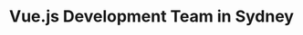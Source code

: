---
title: Vue.js Development Team in Sydney
permalink: /landings/vue-js-developer-sydney
technology: Vue.js
location: Sydney
---